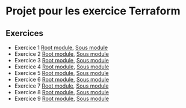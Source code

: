 # Projet pour les exercice Terraform

## Exercices

* Exercice 1 [Root module](./live/exercice_1/README.md), [Sous module](./modules/exercice_1)
* Exercice 2 [Root module](./live/exercice_2/README.md), [Sous module](./modules/exercice_2)
* Exercice 3 [Root module](./live/exercice_3/README.md), [Sous module](./modules/exercice_3)
* Exercice 4 [Root module](./live/exercice_4/README.md), [Sous module](./modules/exercice_4)
* Exercice 5 [Root module](./live/exercice_5/README.md), [Sous module](./modules/exercice_5)
* Exercice 6 [Root module](./live/exercice_6/README.md), [Sous module](./modules/exercice_6)
* Exercice 7 [Root module](./live/exercice_7/README.md), [Sous module](./modules/exercice_7)
* Exercice 8 [Root module](./live/exercice_8/README.md), [Sous module](./modules/exercice_8)
* Exercice 9 [Root module](./live/exercice_9/README.md), [Sous module](./modules/exercice_9)
